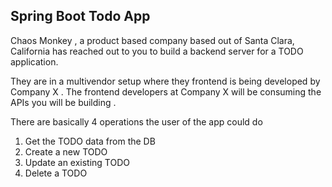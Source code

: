 ## Spring Boot Todo App

Chaos Monkey , a product based company based out of Santa Clara, California has reached out to you to build a backend server for a TODO application.

They are in a multivendor setup where they frontend is being developed by Company X . The frontend developers at Company X will be consuming the  APIs you will be building .

There are basically 4 operations the user of the app could do
1. Get the TODO data from the DB
2. Create a new TODO
3. Update an existing TODO
4. Delete a TODO


    